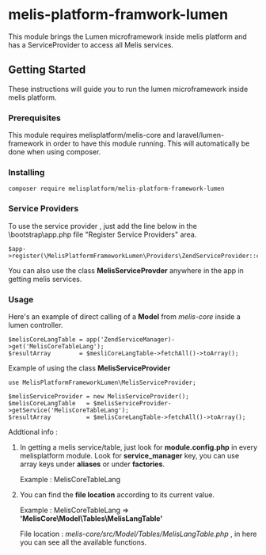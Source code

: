 # melis-platform-framwork-lumen

This module brings the Lumen microframework inside melis platform and has a ServiceProvider to access all Melis services.

## Getting Started

These instructions will guide you to run the lumen microframework inside melis platform.

### Prerequisites

This module requires melisplatform/melis-core and laravel/lumen-framework in order to have this module running. This will automatically be done when using composer.
 
### Installing

```
composer require melisplatform/melis-platform-framework-lumen
```
 
### Service Providers

To use the service provider , just add the line below in the \bootstrap\app.php file "Register Service Providers" area.
```
$app->register(\MelisPlatformFrameworkLumen\Providers\ZendServiceProvider::class)
```

You can also use the class **MelisServiceProvder**  anywhere in the app in getting melis services.

### Usage

Here's an example of direct calling of a **Model** from *melis-core* inside a lumen controller.

```
$melisCoreLangTable = app('ZendServiceManager)->get('MelisCoreTableLang');
$resultArray        = $mesliCoreLangTable->fetchAll()->toArray();
```

Example of using the class **MelisServiceProvider**

```
use MelisPlatformFrameworkLumen\MelisServiceProvider;

$melisServiceProvider = new MelisServiceProvider();
$melisCoreLangTable   = $melisServiceProvider->getService('MelisCoreTableLang');
$resultArray          = $melisCoreLangTable->fetchAll()->toArray();
```

Addtional info :

1. In getting a melis service/table, just look for **module.config.php** in every melisplatform module. Look for **service_manager** key, you can use array keys under **aliases** or under **factories**.

    Example : MelisCoreTableLang

2. You can find the **file location** according to its current value.
    
    Example : MelisCoreTableLang => **'MelisCore\Model\Tables\MelisLangTable'**
    
    File location : *melis-core/src/Model/Tables/MelisLangTable.php* , in here you can see all the available functions.




